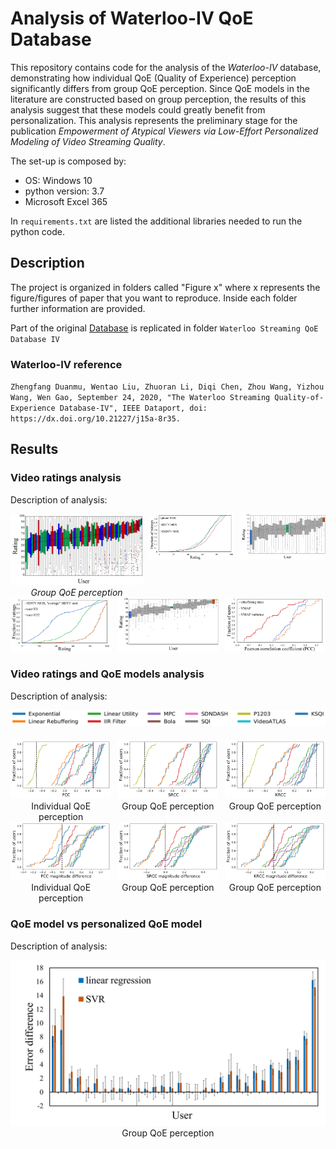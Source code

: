 # Analysis of Waterloo-IV QoE Database
This repository contains code for the analysis of the *Waterloo-IV* database, demonstrating how individual QoE (Quality of Experience) 
perception significantly differs from group QoE perception. Since QoE models in the literature are constructed based on group perception, 
the results of this analysis suggest that these models could greatly benefit from personalization. This analysis represents the 
preliminary stage for the publication *Empowerment of Atypical Viewers via Low-Effort Personalized Modeling of Video Streaming Quality*.

The set-up is composed by:
 * OS: Windows 10
 * python version: 3.7
 * Microsoft Excel 365

In `requirements.txt` are listed the additional libraries needed to run the python code.

## Description
The project is organized in folders called "Figure x" where x represents the figure/figures of paper that you want to reproduce. Inside each folder further information are provided.

Part of the original [Database](https://ieee-dataport.org/open-access/waterloo-streaming-quality-experience-database-iv) is replicated in folder `Waterloo Streaming QoE Database IV`

### Waterloo-IV reference
`Zhengfang Duanmu, Wentao Liu, Zhuoran Li, Diqi Chen, Zhou Wang, Yizhou Wang, Wen Gao, September 24, 2020, "The Waterloo Streaming Quality-of-Experience Database-IV", IEEE Dataport, doi: https://dx.doi.org/10.21227/j15a-8r35.`

## Results
### Video ratings analysis
Description of analysis:

<div style="display: flex; justify-content: space-between; gap: 10px;">
  <figure style="margin: 0; text-align: center;">
    <img src="images/Video_ratings_analysis/alluserbox1-1.png" alt="alluserbox" width="270">
    <em>Group QoE perception</em>
  </figure>
  <figure style="margin: 0; text-align: center;">
    <img src="images/Video_ratings_analysis/cdfalluser2-1.png" alt="cdfalluser" width="270">
    
[//]: # (    <figcaption>Group QoE perception</figcaption>)
  </figure>
  <figure style="margin: 0; text-align: center;">
    <img src="images/Video_ratings_analysis/Box_plot2_avemos-1.png" alt="Box_plot2_avemos" width="270">

[//]: # (    <figcaption>Group QoE perception</figcaption>)
  </figure>
</div>

<div style="display: flex; justify-content: space-between; gap: 10px;">
  <figure style="margin: 0; text-align: center;">
    <img src="images/Video_ratings_analysis/ECDF_individual_scores-1.png" alt="alluserbox" width="270">

[//]: # (    <figcaption>Individual QoE perception</figcaption>)
  </figure>
  <figure style="margin: 0; text-align: center;">
    <img src="images/Video_ratings_analysis/boxplot_subset-1.png" alt="cdfalluser" width="270">

[//]: # (    <figcaption>Group QoE perception</figcaption>)
  </figure>
  <figure style="margin: 0; text-align: center;">
    <img src="images/Video_ratings_analysis/nonlinearityfact-1.png" alt="Box_plot2_avemos" width="270">

[//]: # (    <figcaption>Group QoE perception</figcaption>)
  </figure>
</div>

### Video ratings and QoE models analysis
Description of analysis:

<div style="text-align: center; margin-bottom: 20px;">
  <img src="images/Video_ratings_and_QoE_models_analysis/legend4-1.png" alt="legend" width="600">
</div>

<div style="display: flex; justify-content: space-between; gap: 10px;">

  <figure style="margin: 0; text-align: center;">
    <img src="images/Video_ratings_and_QoE_models_analysis/plcc_hdtv-1.png" alt="alluserbox" width="300">
    <figcaption>Individual QoE perception</figcaption>
  </figure>
  <figure style="margin: 0; text-align: center;">
    <img src="images/Video_ratings_and_QoE_models_analysis/srcc_hdtv-1.png" alt="cdfalluser" width="300">
    <figcaption>Group QoE perception</figcaption>
  </figure>
  <figure style="margin: 0; text-align: center;">
    <img src="images/Video_ratings_and_QoE_models_analysis/krcc_hdtv-1.png" alt="Box_plot2_avemos" width="300">
    <figcaption>Group QoE perception</figcaption>
  </figure>
</div>

<div style="display: flex; justify-content: space-between; gap: 10px;">
  <figure style="margin: 0; text-align: center;">
    <img src="images/Video_ratings_and_QoE_models_analysis/diffplcc_hdtv-1.png" alt="alluserbox" width="300">
    <figcaption>Individual QoE perception</figcaption>
  </figure>
  <figure style="margin: 0; text-align: center;">
    <img src="images/Video_ratings_and_QoE_models_analysis/diffsrcc_hdtv-1.png" alt="cdfalluser" width="300">
    <figcaption>Group QoE perception</figcaption>
  </figure>
  <figure style="margin: 0; text-align: center;">
    <img src="images/Video_ratings_and_QoE_models_analysis/diffkrcc_hdtv-1.png" alt="Box_plot2_avemos" width="300">
    <figcaption>Group QoE perception</figcaption>
  </figure>
</div>

### QoE model vs personalized QoE model
Description of analysis:

<div style="text-align: center; margin-bottom: 20px;">
  <img src="images/QoE_model_vs_personalized_QoE_model/svmlindiff-1.png" alt="legend" width="600">
  <figcaption>Group QoE perception</figcaption>
</div>